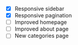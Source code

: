 - [x] Responsive sidebar
- [x] Responsive pagination
- [ ] Improved homepage
- [ ] Improved about page
- [ ] New categories page
